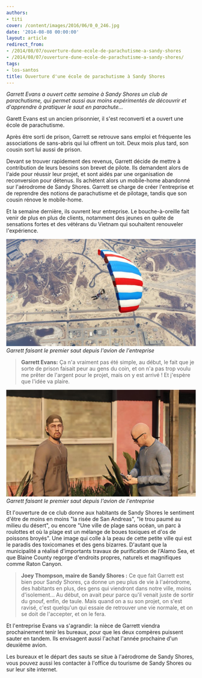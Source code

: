 ```yaml
---
authors:
- titi
cover: /content/images/2016/06/0_0_246.jpg
date: '2014-08-08 00:00:00'
layout: article
redirect_from:
- /2014/08/07/ouverture-dune-ecole-de-parachutisme-a-sandy-shores
- /2014/08/07/ouverture-dune-ecole-de-parachutisme-a-sandy-shores/
tags:
- los-santos
title: Ouverture d'une école de parachutisme à Sandy Shores
---
```



_Garrett Evans a ouvert cette semaine à Sandy Shores un club de parachutisme, qui permet aussi aux moins expérimentés de découvrir et d'apprendre à pratiquer le saut en parachute..._

Garett Evans est un ancien prisonnier, il s'est reconverti et a ouvert une école de parachutisme.

Après être sorti de prison, Garrett se retrouve sans emploi et fréquente les associations de sans-abris qui lui offrent un toit. Deux mois plus tard, son cousin sort lui aussi de prison.

Devant se trouver rapidement des revenus, Garrett décide de mettre à contribution de leurs besoins son brevet de pilote. Ils demandent alors de l'aide pour réussir leur projet, et sont aidés par une organisation de reconversion pour détenus. Ils achètent alors un mobile-home abandonné sur l'aérodrome de Sandy Shores. Garrett se charge de créer l'entreprise et de reprendre des notions de parachutisme et de pilotage, tandis que son cousin rénove le mobile-home.

Et la semaine dernière, ils ouvrent leur entreprise. Le bouche-à-oreille fait venir de plus en plus de clients, notamment des jeunes en quête de sensations fortes et des vétérans du Vietnam qui souhaitent renouveler l'expérience.

![Garrett faisant le premier saut depuis l'avion de l'entreprise](/content/images/2016/06/0_0%20%281%29_17.jpg)
_Garrett faisant le premier saut depuis l'avion de l'entreprise_

> **Garrett Evans:** Ça n'a vraiment pas été simple, au début, le fait que je sorte de prison faisait peur au gens du coin, et on n'a pas trop voulu me prêter de l'argent pour le projet, mais on y est arrivé ! Et j'espère que l'idée va plaire.

![Garrett faisant le premier saut depuis l'avion de l'entreprise](/content/images/2016/06/0_0%20%282%29_14.jpg)
_Garrett faisant le premier saut depuis l'avion de l'entreprise_

Et l'ouverture de ce club donne aux habitants de Sandy Shores le sentiment d'être de moins en moins "la risée de San Andreas", "le trou paumé au milieu du désert", ou encore "Une ville de plage sans océan, un parc à roulottes et où la plage est un mélange de boues toxiques et d'os de poissons broyés". Une image qui colle à la peau de cette petite ville qui est le paradis des toxicomanes et des gens bizarres. D'autant que la municipalité a réalisé d'importants travaux de purification de l'Alamo Sea, et que Blaine County regorge d'endroits propres, naturels et magnifiques comme Raton Canyon.

> **Joey Thompson, maire de Sandy Shores :** Ce que fait Garrett est bien pour Sandy Shores, ça donne un peu plus de vie à l'aérodrome, des habitants en plus, des gens qui viendront dans notre ville, moins d'isolement... Au début, on avait peur parce qu'il venait juste de sortir du gnouf, enfin, de taule. Mais quand on a su son projet, on s'est ravisé, c'est quelqu'un qui essaie de retrouver une vie normale, et on se doit de l'accepter, et on le fera.

Et l'entreprise Evans va s'agrandir: la nièce de Garrett viendra prochainement tenir les bureaux, pour que les deux compères puissent sauter en tandem. Ils envisagent aussi l'achat l'année prochaine d'un deuxième avion.

Les bureaux et le départ des sauts se situe à l'aérodrome de Sandy Shores, vous pouvez aussi les contacter à l'office du tourisme de Sandy Shores ou sur leur site internet.